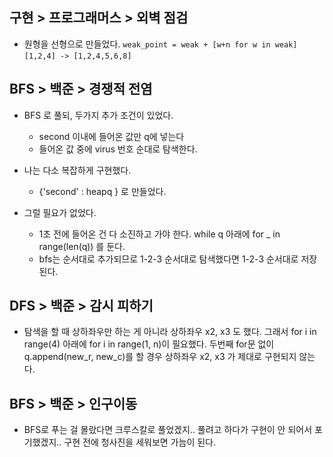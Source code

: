 ## 구현 > 프로그래머스 > 외벽 점검

- 원형을 선형으로 만들었다.
  `weak_point = weak + [w+n for w in weak]`
  `[1,2,4] -> [1,2,4,5,6,8]`





## BFS > 백준 > 경쟁적 전염

- BFS 로 풀되, 두가지 추가 조건이 있었다.
  - second 이내에 들어온 값만 q에 넣는다
  - 들어온 값 중에 virus 번호 순대로 탐색한다.

- 나는 다소 복잡하게 구현했다.
  - {'second' : heapq } 로 만들었다.
- 그럴 필요가 없었다. 
  - 1초 전에 들어온 건 다 소진하고 가야 한다. while q 아래에 for _ in range(len(q)) 를 둔다.
  - bfs는 순서대로 추가되므로 1-2-3 순서대로 탐색했다면 1-2-3 순서대로 저장된다.





## DFS > 백준 > 감시 피하기

- 탐색을 할 때 상하좌우만 하는 게 아니라 상하좌우 x2, x3 도 했다. 
  그래서 for i in range(4) 아래에 for i in range(1, n)이 필요했다. 
  두번째 for문 없이 q.append(new_r, new_c)를 할 경우 상하좌우 x2, x3 가 제대로 구현되지 않는다.





## BFS > 백준 > 인구이동

- BFS로 푸는 걸 몰랐다면 크루스칼로 풀었겠지.. 풀려고 하다가 구현이 안 되어서 포기했겠지.. 구현 전에 청사진을 세워보면 가늠이 된다.